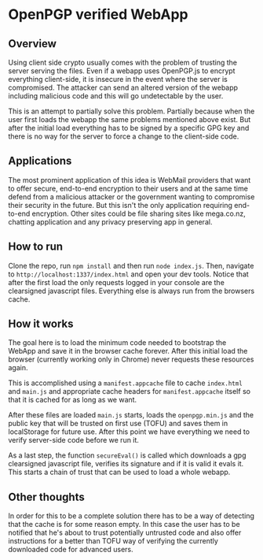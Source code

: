 OpenPGP verified WebApp
========================

## Overview
Using client side crypto usually comes with the problem of trusting the server serving the files. Even if a webapp uses OpenPGP.js to encrypt everything client-side, it is insecure in the event where the server is compromised. The attacker can send an altered version of the webapp including malicious code and this will go undetectable by the user.

This is an attempt to partially solve this problem. Partially because when the user first loads the webapp the same problems mentioned above exist. But after the initial load everything has to be signed by a specific GPG key and there is no way for the server to force a change to the client-side code.

## Applications
The most prominent application of this idea is WebMail providers that want to offer secure, end-to-end encryption to their users and at the same time defend from a malicious attacker or the government wanting to compromise their security in the future. But this isn't the only application requiring end-to-end encryption. Other sites could be file sharing sites like mega.co.nz, chatting application and any privacy preserving app in general.

## How to run
Clone the repo, run `npm install` and then run `node index.js`. Then, navigate to `http://localhost:1337/index.html` and open your dev tools. Notice that after the first load the only requests logged in your console are the clearsigned javascript files. Everything else is always run from the browsers cache.

## How it works
The goal here is to load the minimum code needed to bootstrap the WebApp and save it in the browser cache forever. After this initial load the browser (currently working only in Chrome) never requests these resources again.

This is accomplished using a `manifest.appcache` file to cache `index.html` and `main.js` and appropriate cache headers for `manifest.appcache` itself so that it is cached for as long as we want.

After these files are loaded `main.js` starts, loads the `openpgp.min.js` and the public key that will be trusted on first use (TOFU) and saves them in localStorage for future use. After this point we have everything we need to verify server-side code before we run it.

As a last step, the function `secureEval()` is called which downloads a gpg clearsigned javascript file, verifies its signature and if it is valid it evals it. This starts a chain of trust that can be used to load a whole webapp.

## Other thoughts
In order for this to be a complete solution there has to be a way of detecting that the cache is for some reason empty. In this case the user has to be notified that he's about to trust potentially untrusted code and also offer instructions for a better than TOFU way of verifying the currently downloaded code for advanced users.
